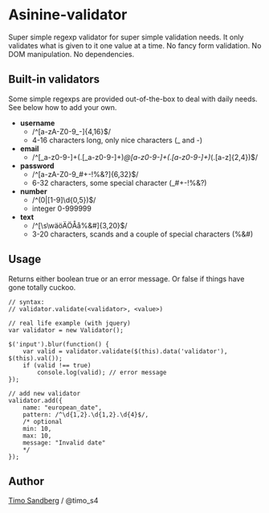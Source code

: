 Asinine-validator
===================

Super simple regexp validator for super simple validation needs. It only validates what is given to it one value at a time. No fancy form validation. No DOM manipulation. No dependencies.


Built-in validators
-------------------

Some simple regexps are provided out-of-the-box to deal with daily needs. See below how to add your own.

* **username**
	* /^[a-zA-Z0-9_\-]{4,16}$/
	* 4-16 characters long, only nice characters (_ and -)
* **email**
	* /^[_a-z0-9-]+(\.[_a-z0-9-]+)*@[a-z0-9-]+(\.[a-z0-9-]+)*(\.[a-z]{2,4})$/
* **password**
	* /^[a-zA-Z0-9_#+\-!%&?]{6,32}$/
	* 6-32 characters, some special character (_#+-!%&?)
* **number**
	* /^(0|[1-9]\d{0,5})$/
	* integer 0-999999
* **text**
	* /^[\s\wäöÄÖÅå%&#]{3,20}$/
	* 3-20 characters, scands and a couple of special characters (%&#)


Usage
-----

Returns either boolean true or an error message. Or false if things have gone totally cuckoo.

    // syntax:
    // validator.validate(<validator>, <value>)
    
    // real life example (with jquery)
	var validator = new Validator();

    $('input').blur(function() {
        var valid = validator.validate($(this).data('validator'), $(this).val());
        if (valid !== true)
            console.log(valid); // error message
    });

	// add new validator
	validator.add({
		name: "european_date",
		pattern: /^\d{1,2}.\d{1,2}.\d{4}$/,
		/* optional
		min: 10,
		max: 10,
		message: "Invalid date"
		*/
	});

Author
------

[Timo Sandberg](mailto:warren@iki.fi) / @timo_s4
